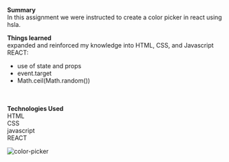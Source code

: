  <strong>Summary</strong><br/>
In this assignment we were instructed to create a color picker in react using hsla. 

<strong>Things learned</strong><br/>
expanded and reinforced my knowledge into HTML, CSS, and Javascript<br/>
REACT:<br/>
 - use of state and props
 - event.target
 - Math.ceil(Math.random())

<br/> 
<br/>
<strong>Technologies Used</strong><br/>
HTML<br/>
CSS<br/>
javascript<br/>
REACT<br/>

![color-picker](https://user-images.githubusercontent.com/44300521/49700929-53e47900-fbb3-11e8-808b-ec50f849ced0.gif)
